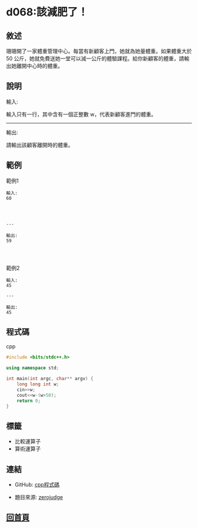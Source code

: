 
# d068:該減肥了！

## 敘述

珊珊開了一家體重管理中心。每當有新顧客上門，她就為她量體重。如果體重大於 50 公斤，她就免費送她一堂可以減一公斤的體驗課程。給你新顧客的體重，請輸出她離開中心時的體重。

## 說明

輸入:

輸入只有一行，其中含有一個正整數 w，代表新顧客進門的體重。

---

輸出:

請輸出該顧客離開時的體重。

## 範例

範例1

```text
輸入:
60


---

輸出:
59


```

範例2

```text
輸入:
45

---

輸出:
45

```

## 程式碼

cpp

```cpp
#include <bits/stdc++.h>

using namespace std;

int main(int argc, char** argv) {
    long long int w;
    cin>>w;
    cout<<w-(w>50);
    return 0;
}


```

## 標籤
- 比較運算子
- 算術運算子


## 連結

- GitHub: [cpp程式碼](https://github.com/henryleecode23/solve_record/blob/main/zerojudge/d068/main.cpp)

- 題目來源: [zerojudge](https://zerojudge.tw/ShowProblem?problemid=d068)

## [回首頁](https://henryleecode23.github.io/solve_record/)
